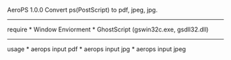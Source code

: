AeroPS 1.0.0
	Convert ps(PostScript) to pdf, jpeg, jpg.

--------------------------------------------------------------
require
	* Window Enviorment
	* GhostScript (gswin32c.exe,  gsdll32.dll)


--------------------------------------------------------------
usage
	* aerops input pdf
	* aerops input jpg
	* aerops input jpeg